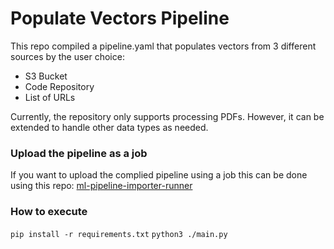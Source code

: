 # Populate Vectors Pipeline

This repo compiled a pipeline.yaml that populates vectors from 3 different sources by the user choice:
* S3 Bucket
* Code Repository
* List of URLs

Currently, the repository only supports processing PDFs. However, it can be extended to handle other data types as needed.


### Upload the pipeline as a job
If you want to upload the complied pipeline using a job this can be done using this repo: [ml-pipeline-importer-runner](https://github.com/RHEcosystemAppEng/ml-pipeline-importer-runner)

### How to execute
`pip install -r requirements.txt`
`python3 ./main.py`
